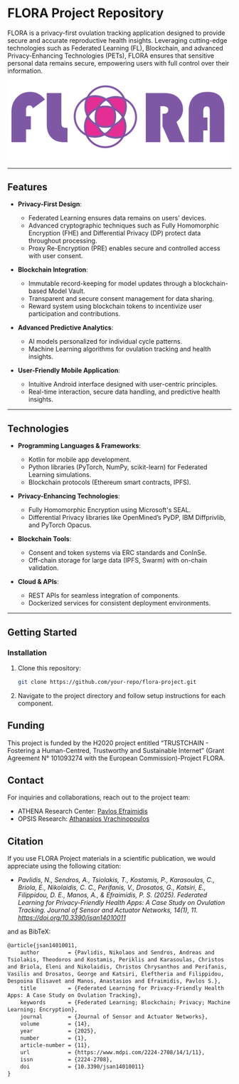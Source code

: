 # FLORA Project Repository

FLORA is a privacy-first ovulation tracking application designed to provide secure and accurate reproductive health insights. Leveraging cutting-edge technologies such as Federated Learning (FL), Blockchain, and advanced Privacy-Enhancing Technologies (PETs), FLORA ensures that sensitive personal data remains secure, empowering users with full control over their information.

![Alt Text](FLORA_Rectangle_Transparent.png)

---

## Features

- **Privacy-First Design**:
  - Federated Learning ensures data remains on users' devices.
  - Advanced cryptographic techniques such as Fully Homomorphic Encryption (FHE) and Differential Privacy (DP) protect data throughout processing.
  - Proxy Re-Encryption (PRE) enables secure and controlled access with user consent.

- **Blockchain Integration**:
  - Immutable record-keeping for model updates through a blockchain-based Model Vault.
  - Transparent and secure consent management for data sharing.
  - Reward system using blockchain tokens to incentivize user participation and contributions.

- **Advanced Predictive Analytics**:
  - AI models personalized for individual cycle patterns.
  - Machine Learning algorithms for ovulation tracking and health insights.

- **User-Friendly Mobile Application**:
  - Intuitive Android interface designed with user-centric principles.
  - Real-time interaction, secure data handling, and predictive health insights.

---

## Technologies

- **Programming Languages & Frameworks**:
  - Kotlin for mobile app development.
  - Python libraries (PyTorch, NumPy, scikit-learn) for Federated Learning simulations.
  - Blockchain protocols (Ethereum smart contracts, IPFS).

- **Privacy-Enhancing Technologies**:
  - Fully Homomorphic Encryption using Microsoft's SEAL.
  - Differential Privacy libraries like OpenMined’s PyDP, IBM Diffprivlib, and PyTorch Opacus.

- **Blockchain Tools**:
  - Consent and token systems via ERC standards and ConInSe.
  - Off-chain storage for large data (IPFS, Swarm) with on-chain validation.

- **Cloud & APIs**:
  - REST APIs for seamless integration of components.
  - Dockerized services for consistent deployment environments.

---

## Getting Started

### Installation
1. Clone this repository:
   ```bash
   git clone https://github.com/your-repo/flora-project.git
2. Navigate to the project directory and follow setup instructions for each component.


## Funding
This project is funded by  the  H2020  project  entitled  “TRUSTCHAIN  - Fostering  a  Human-Centred,  Trustworthy  and  Sustainable  Internet”  (Grant  Agreement  N° 101093274 with the European Commission)-Project FLORA.

## Contact
For inquiries and collaborations, reach out to the project team:
- ATHENA Research Center: [Pavlos Efraimidis](mailto:pefraimi@athenarc.gr)
- OPSIS Research: [Athanasios Vrachinopoulos](mailto:info@opsys.ro)


## Citation

If you use FLORA Project materials in a scientific publication, we would appreciate using the following citation:

* *Pavlidis, N., Sendros, A., Tsiolakis, T., Kostamis, P., Karasoulas, C., Briola, E., Nikolaidis, C. C., Perifanis, V., Drosatos, G., Katsiri, E., Filippidou, D. E., Manos, A., & Efraimidis, P. S. (2025). Federated Learning for Privacy-Friendly Health Apps: A Case Study on Ovulation Tracking. Journal of Sensor and Actuator Networks, 14(1), 11. https://doi.org/10.3390/jsan14010011*

and as BibTeX:
```
@article{jsan14010011,
    author         = {Pavlidis, Nikolaos and Sendros, Andreas and Tsiolakis, Theodoros and Kostamis, Periklis and Karasoulas, Christos and Briola, Eleni and Nikolaidis, Christos Chrysanthos and Perifanis, Vasilis and Drosatos, George and Katsiri, Eleftheria and Filippidou, Despoina Elisavet and Manos, Anastasios and Efraimidis, Pavlos S.},
    title          = {Federated Learning for Privacy-Friendly Health Apps: A Case Study on Ovulation Tracking},
    keywords       = {Federated Learning; Blockchain; Privacy; Machine Learning; Encryption},
    journal        = {Journal of Sensor and Actuator Networks},
    volume         = {14},
    year           = {2025},
    number         = {1},
    article-number = {11},
    url            = {https://www.mdpi.com/2224-2708/14/1/11},
    issn           = {2224-2708},
    doi            = {10.3390/jsan14010011}
}
```
